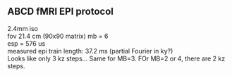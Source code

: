 

## ABCD fMRI EPI protocol

2.4mm iso  
fov 21.4 cm  (90x90 matrix)
mb = 6  
esp = 576 us  
measured epi train length: 37.2 ms (partial Fourier in ky?)  
Looks like only 3 kz steps... Same for MB=3. FOr MB=2 or 4, there are 2 kz steps. 

